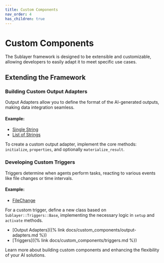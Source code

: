 ```yaml
---
title: Custom Components
nav_order: 4
has_children: true
---
```

# Custom Components

The Sublayer framework is designed to be extensible and customizable, allowing developers to easily adapt it to meet specific use cases.

## Extending the Framework

### Building Custom Output Adapters
Output Adapters allow you to define the format of the AI-generated outputs, making data integration seamless.

#### Example:
- [Single String](https://github.com/sublayerapp/sublayer/blob/main/lib/sublayer/components/output_adapters/single_string.rb)
- [List of Strings](https://github.com/sublayerapp/sublayer/blob/main/lib/sublayer/components/output_adapters/list_of_strings.rb)

To create a custom output adapter, implement the core methods: `initialize`, `properties`, and optionally `materialize_result`.

### Developing Custom Triggers
Triggers determine when agents perform tasks, reacting to various events like file changes or time intervals.

#### Example:
- [FileChange](https://github.com/sublayerapp/sublayer/blob/main/lib/sublayer/triggers/file_change.rb)

For a custom trigger, define a new class based on `Sublayer::Triggers::Base`, implementing the necessary logic in `setup` and `activate` methods.

* [Output Adapters]({% link docs/custom_components/output-adapters.md %})
* [Triggers]({% link docs/custom_components/triggers.md %})

Learn more about building custom components and enhancing the flexibility of your AI solutions.